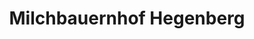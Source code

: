 ---
title: "Milchbauernhof Hegenberg"
url: /sprockhoevel/milchbauernhof-hegenberg/
shop: Hofladen
---